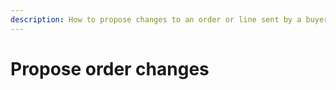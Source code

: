 ```yaml
---
description: How to propose changes to an order or line sent by a buyer
---
```


# Propose order changes
